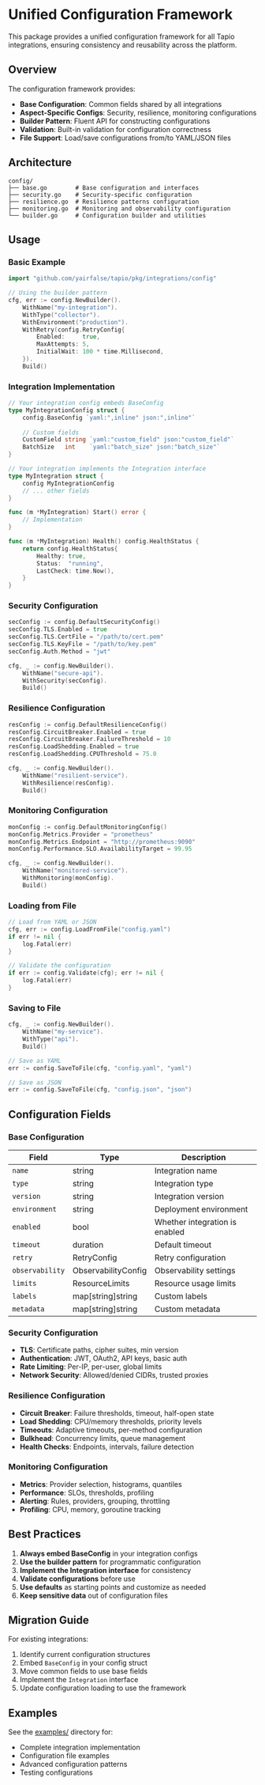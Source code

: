 # Unified Configuration Framework

This package provides a unified configuration framework for all Tapio integrations, ensuring consistency and reusability across the platform.

## Overview

The configuration framework provides:

- **Base Configuration**: Common fields shared by all integrations
- **Aspect-Specific Configs**: Security, resilience, monitoring configurations
- **Builder Pattern**: Fluent API for constructing configurations
- **Validation**: Built-in validation for configuration correctness
- **File Support**: Load/save configurations from/to YAML/JSON files

## Architecture

```
config/
├── base.go        # Base configuration and interfaces
├── security.go    # Security-specific configuration
├── resilience.go  # Resilience patterns configuration
├── monitoring.go  # Monitoring and observability configuration
└── builder.go     # Configuration builder and utilities
```

## Usage

### Basic Example

```go
import "github.com/yairfalse/tapio/pkg/integrations/config"

// Using the builder pattern
cfg, err := config.NewBuilder().
    WithName("my-integration").
    WithType("collector").
    WithEnvironment("production").
    WithRetry(config.RetryConfig{
        Enabled:     true,
        MaxAttempts: 5,
        InitialWait: 100 * time.Millisecond,
    }).
    Build()
```

### Integration Implementation

```go
// Your integration config embeds BaseConfig
type MyIntegrationConfig struct {
    config.BaseConfig `yaml:",inline" json:",inline"`
    
    // Custom fields
    CustomField string `yaml:"custom_field" json:"custom_field"`
    BatchSize   int    `yaml:"batch_size" json:"batch_size"`
}

// Your integration implements the Integration interface
type MyIntegration struct {
    config MyIntegrationConfig
    // ... other fields
}

func (m *MyIntegration) Start() error {
    // Implementation
}

func (m *MyIntegration) Health() config.HealthStatus {
    return config.HealthStatus{
        Healthy: true,
        Status:  "running",
        LastCheck: time.Now(),
    }
}
```

### Security Configuration

```go
secConfig := config.DefaultSecurityConfig()
secConfig.TLS.Enabled = true
secConfig.TLS.CertFile = "/path/to/cert.pem"
secConfig.TLS.KeyFile = "/path/to/key.pem"
secConfig.Auth.Method = "jwt"

cfg, _ := config.NewBuilder().
    WithName("secure-api").
    WithSecurity(secConfig).
    Build()
```

### Resilience Configuration

```go
resConfig := config.DefaultResilienceConfig()
resConfig.CircuitBreaker.Enabled = true
resConfig.CircuitBreaker.FailureThreshold = 10
resConfig.LoadShedding.Enabled = true
resConfig.LoadShedding.CPUThreshold = 75.0

cfg, _ := config.NewBuilder().
    WithName("resilient-service").
    WithResilience(resConfig).
    Build()
```

### Monitoring Configuration

```go
monConfig := config.DefaultMonitoringConfig()
monConfig.Metrics.Provider = "prometheus"
monConfig.Metrics.Endpoint = "http://prometheus:9090"
monConfig.Performance.SLO.AvailabilityTarget = 99.95

cfg, _ := config.NewBuilder().
    WithName("monitored-service").
    WithMonitoring(monConfig).
    Build()
```

### Loading from File

```go
// Load from YAML or JSON
cfg, err := config.LoadFromFile("config.yaml")
if err != nil {
    log.Fatal(err)
}

// Validate the configuration
if err := config.Validate(cfg); err != nil {
    log.Fatal(err)
}
```

### Saving to File

```go
cfg, _ := config.NewBuilder().
    WithName("my-service").
    WithType("api").
    Build()

// Save as YAML
err := config.SaveToFile(cfg, "config.yaml", "yaml")

// Save as JSON
err := config.SaveToFile(cfg, "config.json", "json")
```

## Configuration Fields

### Base Configuration

| Field | Type | Description |
|-------|------|-------------|
| `name` | string | Integration name |
| `type` | string | Integration type |
| `version` | string | Integration version |
| `environment` | string | Deployment environment |
| `enabled` | bool | Whether integration is enabled |
| `timeout` | duration | Default timeout |
| `retry` | RetryConfig | Retry configuration |
| `observability` | ObservabilityConfig | Observability settings |
| `limits` | ResourceLimits | Resource usage limits |
| `labels` | map[string]string | Custom labels |
| `metadata` | map[string]string | Custom metadata |

### Security Configuration

- **TLS**: Certificate paths, cipher suites, min version
- **Authentication**: JWT, OAuth2, API keys, basic auth
- **Rate Limiting**: Per-IP, per-user, global limits
- **Network Security**: Allowed/denied CIDRs, trusted proxies

### Resilience Configuration

- **Circuit Breaker**: Failure thresholds, timeout, half-open state
- **Load Shedding**: CPU/memory thresholds, priority levels
- **Timeouts**: Adaptive timeouts, per-method configuration
- **Bulkhead**: Concurrency limits, queue management
- **Health Checks**: Endpoints, intervals, failure detection

### Monitoring Configuration

- **Metrics**: Provider selection, histograms, quantiles
- **Performance**: SLOs, thresholds, profiling
- **Alerting**: Rules, providers, grouping, throttling
- **Profiling**: CPU, memory, goroutine tracking

## Best Practices

1. **Always embed BaseConfig** in your integration configs
2. **Use the builder pattern** for programmatic configuration
3. **Implement the Integration interface** for consistency
4. **Validate configurations** before use
5. **Use defaults** as starting points and customize as needed
6. **Keep sensitive data** out of configuration files

## Migration Guide

For existing integrations:

1. Identify current configuration structures
2. Embed `BaseConfig` in your config struct
3. Move common fields to use base fields
4. Implement the `Integration` interface
5. Update configuration loading to use the framework

## Examples

See the [examples/](../examples/) directory for:
- Complete integration implementation
- Configuration file examples
- Advanced configuration patterns
- Testing configurations